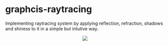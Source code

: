# graphcis-raytracing
Implementing raytracing system by applying reflection, refraction, shadows and shiness to it in a simple but intutive way.

<div align=center>
  <img src="https://github.com/JayCHaos/graphcis-raytracing/blob/master/figs/Screenshot%20from%202020-03-01%2010-53-39.png">
</div>
